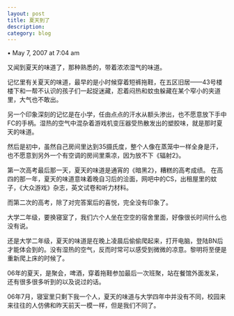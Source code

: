 ```yaml
---
layout: post
title: 夏天到了
description: 
category: blog
---
```

• May 7, 2007 at 7:04 am 

又闻到夏天的味道了，那种熟悉的，带着浓浓湿气的味道。

记忆里有关夏天的味道，最早的是小时候穿着短裤拖鞋，在五区旧居——43号楼楼下和一帮不认识的孩子们一起捉迷藏，忍着闷热和蚊虫躲藏在某个窄小的夹道里，大气也不敢出。

另一个印象深刻的记忆是在小学，任由点点的汗水从额头渗出，也不愿意放下手中FC的手柄。湿热的空气中混杂着游戏机变压器受热散发出的塑胶味，就是那时夏天的味道。

然后是初中，虽然自己房间里达到35摄氏度，整个人像在蒸笼中一样全身是汗，也不愿意到另外一个有空调的房间里乘凉，因为放不下《辐射2》。

第一次高考最后那一天，夏天的味道是通宵的《暗黑2》，糟糕的高考成绩。
在高四的那一年，夏天的味道意味着晚自习后的浍面，网吧中的CS，出租屋里的蚊子，《大众游戏》杂志，英文试卷和听力材料。

而第二次的高考，除了对完答案后的喜悦，完全没有印象了。

大学二年级，要换寝室了，我们六个人坐在空空的宿舍里面，好像很长时间什么也没有说。

还是大学二年级，夏天的味道是在晚上凌晨后偷偷爬起来，打开电脑，登陆BN后才能体会到的。没有湿热的空气，反而时常可以感受到微微的凉意。黎明将至便是重新爬上床的时候了。

06年的夏天，是聚会，啤酒，穿着拖鞋参加最后一次班聚，站在餐馆外面发呆，还有很多很多听到的以及说过的话。

06年7月，寝室里只剩下我一个人，夏天的味道与大学四年中并没有不同，校园来来往往的人仿佛和昨天前天一模一样，但是我们不同了。